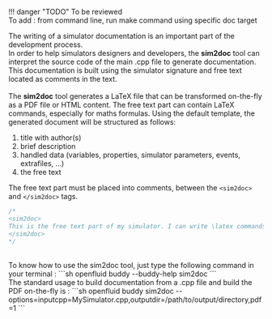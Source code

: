 !!! danger "TODO"
    To be reviewed  
    To add : from command line, run make command using specific doc target 

The writing of a simulator documentation is an important part of the development process.  
In order to help simulators designers and developers, the **sim2doc** tool can interpret the source code of the main .cpp file to generate documentation. This documentation is built using the simulator signature and free text located as comments in the text.  
<br/>
The **sim2doc** tool generates a LaTeX file that can be transformed on-the-fly as a PDF file or HTML content. The free text part can contain LaTeX commands, especially for maths formulas. Using the default template, the generated document will be structured as follows:

1. title with author(s)
1. brief description
1. handled data (variables, properties, simulator parameters, events, extrafiles, ...)
1. the free text


The free text part must be placed into comments, between the `<sim2doc>` and `</sim2doc>` tags.
```cpp
/*
<sim2doc>
This is the free text part of my simulator. I can write \latex commands and formulas like $f(x)=1/x$
</sim2doc>
*/
```
<br/>
To know how to use the sim2doc tool, just type the following command in your terminal :
```sh
openfluid buddy --buddy-help sim2doc
```
<br/>
The standard usage to build documentation from a .cpp file and build the PDF on-the-fly is :
```sh
openfluid buddy sim2doc --options=inputcpp=MySimulator.cpp,outputdir=/path/to/output/directory,pdf=1
```
